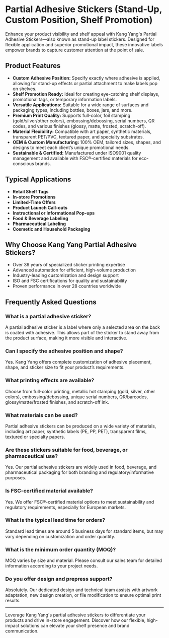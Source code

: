 # Partial Adhesive Stickers (Stand-Up, Custom Position, Shelf Promotion)

Enhance your product visibility and shelf appeal with Kang Yang's Partial Adhesive Stickers—also known as stand-up label stickers. Designed for flexible application and superior promotional impact, these innovative labels empower brands to capture customer attention at the point of sale.

## Product Features

- **Custom Adhesive Position:** Specify exactly where adhesive is applied, allowing for stand-up effects or partial attachment to make labels pop on shelves.
- **Shelf Promotion Ready:** Ideal for creating eye-catching shelf displays, promotional tags, or temporary information labels.
- **Versatile Applications:** Suitable for a wide range of surfaces and packaging types, including bottles, boxes, jars, and more.
- **Premium Print Quality:** Supports full-color, foil stamping (gold/silver/other colors), embossing/debossing, serial numbers, QR codes, and various finishes (glossy, matte, frosted, scratch-off).
- **Material Flexibility:** Compatible with art paper, synthetic materials, transparent PET/PVC, textured paper, and specialty substrates.
- **OEM & Custom Manufacturing:** 100% OEM, tailored sizes, shapes, and designs to meet each client’s unique promotional needs.
- **Sustainable & Certified:** Manufactured under ISO9001 quality management and available with FSC®-certified materials for eco-conscious brands.

## Typical Applications

- **Retail Shelf Tags**
- **In-store Promotions**
- **Limited-Time Offers**
- **Product Launch Call-outs**
- **Instructional or Informational Pop-ups**
- **Food & Beverage Labeling**
- **Pharmaceutical Labeling**
- **Cosmetic and Household Packaging**

## Why Choose Kang Yang Partial Adhesive Stickers?

- Over 39 years of specialized sticker printing expertise
- Advanced automation for efficient, high-volume production
- Industry-leading customization and design support
- ISO and FSC certifications for quality and sustainability
- Proven performance in over 28 countries worldwide

## Frequently Asked Questions

### What is a partial adhesive sticker?
A partial adhesive sticker is a label where only a selected area on the back is coated with adhesive. This allows part of the sticker to stand away from the product surface, making it more visible and interactive.

### Can I specify the adhesive position and shape?
Yes. Kang Yang offers complete customization of adhesive placement, shape, and sticker size to fit your product’s requirements.

### What printing effects are available?
Choose from full-color printing, metallic hot stamping (gold, silver, other colors), embossing/debossing, unique serial numbers, QR/barcodes, glossy/matte/frosted finishes, and scratch-off ink.

### What materials can be used?
Partial adhesive stickers can be produced on a wide variety of materials, including art paper, synthetic labels (PE, PP, PET), transparent films, textured or specialty papers.

### Are these stickers suitable for food, beverage, or pharmaceutical use?
Yes. Our partial adhesive stickers are widely used in food, beverage, and pharmaceutical packaging for both branding and regulatory/informative purposes.

### Is FSC-certified material available?
Yes. We offer FSC®-certified material options to meet sustainability and regulatory requirements, especially for European markets.

### What is the typical lead time for orders?
Standard lead times are around 5 business days for standard items, but may vary depending on customization and order quantity.

### What is the minimum order quantity (MOQ)?
MOQ varies by size and material. Please consult our sales team for detailed information according to your project needs.

### Do you offer design and prepress support?
Absolutely. Our dedicated design and technical team assists with artwork adaptation, new design creation, or file modification to ensure optimal print results.

---

Leverage Kang Yang's partial adhesive stickers to differentiate your products and drive in-store engagement. Discover how our flexible, high-impact solutions can elevate your shelf presence and brand communication.